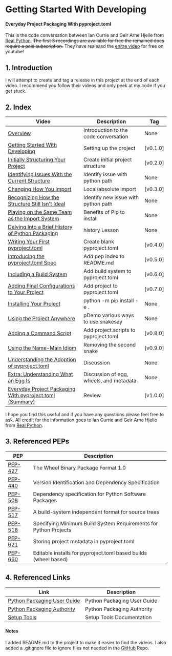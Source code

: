 # Getting Started With Developing
#### Everyday Project Packaging With pyproject.toml

This is the code conversation between Ian Currie and Geir Arne Hjelle from [Real Python](https://realpython.com).  ~~The first 3 recordings are available for free the remained does require a paid subscription.~~  They have realeasd the [enitre video](https://www.youtube.com/watch?v=v6tALyc4C10) for free on youtube!


## 1. Introduction
I will attempt to create and tag a release in this project at the end of each video. I recommend you follow their videos and only peek at my code if you get stuck.

## 2. Index

| Video                                                                                                                             | Description                             | Tag      |
|-----------------------------------------------------------------------------------------------------------------------------------|-----------------------------------------|----------|
| [Overview](https://realpython.com/lessons/packaging-with-pyproject-toml-overview/)                                                | Introduction to the code conversation   | None     |
| [Getting Started With Developing](https://realpython.com/lessons/getting-started-with-developing/)                                | Setting up the project                  | [v0.1.0] |
| [Initially Structuring Your Project](https://realpython.com/lessons/initially-structuring-your-project/)                          | Create initial project structure        | [v0.2.0] |
| [Identifying Issues With the Current Structure](https://realpython.com/lessons/adding-dependencies/)                              | Identify issue with python path         | None     |
| [Changing How You Import](https://realpython.com/lessons/changing-how-you-import/)                                                | Local/absolute import                   | [v0.3.0] |
| [Recognizing How the Structure Still Isn't Ideal](https://realpython.com/lessons/structure-still-isnt-ideal/)                     | Identify new issue with python path     | None     |
| [Playing on the Same Team as the Import System](https://realpython.com/lessons/same-team-as-import-system/)                       | Benefits of Pip to install              | None     |
| [Delving Into a Brief History of Python Packaging](https://realpython.com/lessons/history-of-python-packaging/)                   | history Lesson                          | None     |
| [Writing Your First pyproject.toml](https://realpython.com/lessons/your-first-pyproject-toml/)                                    | Create blank pyproject.toml             | [v0.4.0] |
| [Introducing the pyproject.toml Spec](https://realpython.com/lessons/pyproject-toml-spec/)                                        | Add pep index to README.md              | [v0.5.0] |
| [Including a Build System](https://realpython.com/lessons/including-a-build-system/)                                              | Add build system to pyproject.toml      | [v0.6.0] |
| [Adding Final Configurations to Your Project](https://realpython.com/lessons/final-project-configurations/)                       | Add project to pyproject.toml           | [v0.7.0] |
| [Installing Your Project](https://realpython.com/lessons/installing-your-project/)                                                | python -m pip install -e .              | None     |
| [Using the Project Anywhere](https://realpython.com/lessons/using-the-project-anywhere/)                                          | pDemo various ways to use snakesay      | None     |
| [Adding a Command Script](https://realpython.com/lessons/adding-a-command-script/)                                                | Add project.scripts to pyproject.toml   | [v0.8.0] |
| [Using the Name-Main Idiom](https://realpython.com/lessons/using-the-name-main-idiom/)                                            | Removing the second snake               | [v0.9.0] |
| [Understanding the Adoption of pyproject.toml](https://realpython.com/lessons/adoption-of-pyproject-toml/)                        | Discussion                              | None     |
| [Extra: Understanding What an Egg Is](https://realpython.com/lessons/what-an-egg-is/)                                             | Discussion of egg, wheels, and metadata | None     |
| [Everyday Project Packaging With pyproject.toml (Summary)](https://realpython.com/lessons/packaging-with-pyproject-toml-summary/) | Review                                  | [v1.0.0] |

I hope you find this useful and if you have any questions please feel free to ask. All credit for the information goes to Ian Currie and Geir Arne Hjelle from [Real Python](https://realpython.com).

## 3. Referenced PEPs
| PEP                                          | Description                                                      |
|----------------------------------------------|------------------------------------------------------------------|
| [PEP-427](https://peps.python.org/pep-0427/) | The Wheel Binary Package Format 1.0                              |
| [PEP-440](https://peps.python.org/pep-0440/) | Version Identification and Dependency Specification              |
| [PEP-508](https://peps.python.org/pep-0508/) | Dependency specification for Python Software Packages            |
| [PEP-517](https://peps.python.org/pep-0517/) | A build-system independent format for source trees               |
| [PEP-518](https://peps.python.org/pep-0518/) | Specifying Minimum Build System Requirements for Python Projects |
| [PEP-621](https://peps.python.org/pep-0621/) | Storing project metadata in pyproject.toml                       |
| [PEP-660](https://peps.python.org/pep-0660/) | Editable installs for pyproject.toml based builds (wheel based)  |

## 4. Referenced Links
| Link                                                         | Description                 |
|--------------------------------------------------------------|-----------------------------|
| [Python Packaging User Guide](https://packaging.python.org/) | Python Packaging User Guide |
| [Python Packaging Authority](https://www.pypa.io/en/latest/) | Python Packaging Authority  |
| [Setup Tools](https://setuptools.pypa.io/en/latest/)         | Setup Tools Documentation   |

#### Notes
I added README.md to the project to make it easier to find the videos.  I also added a .gitignore file to ignore files not needed in the [GitHub](https://github.com/glnnlhmn/snakesay) Repo.
